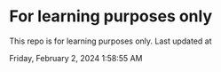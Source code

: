 # For learning purposes only
This repo is for learning purposes only.
Last updated at

Friday, February 2, 2024 1:58:55 AM


